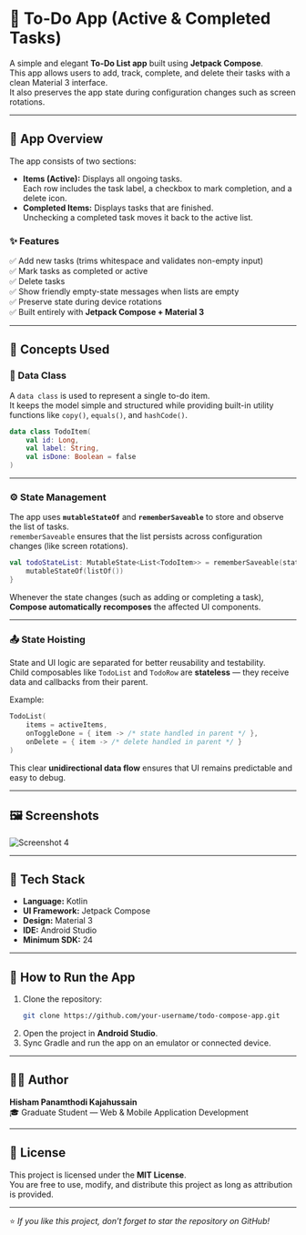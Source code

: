 # 📝 To-Do App (Active & Completed Tasks)

A simple and elegant **To-Do List app** built using **Jetpack Compose**.  
This app allows users to add, track, complete, and delete their tasks with a clean Material 3 interface.  
It also preserves the app state during configuration changes such as screen rotations.

---

## 📱 App Overview

The app consists of two sections:

- **Items (Active):** Displays all ongoing tasks.  
  Each row includes the task label, a checkbox to mark completion, and a delete icon.
- **Completed Items:** Displays tasks that are finished.  
  Unchecking a completed task moves it back to the active list.

### ✨ Features

✅ Add new tasks (trims whitespace and validates non-empty input)  
✅ Mark tasks as completed or active  
✅ Delete tasks  
✅ Show friendly empty-state messages when lists are empty  
✅ Preserve state during device rotations  
✅ Built entirely with **Jetpack Compose + Material 3**

---

## 🧩 Concepts Used

### 🧱 Data Class

A `data class` is used to represent a single to-do item.  
It keeps the model simple and structured while providing built-in utility functions like `copy()`, `equals()`, and `hashCode()`.

```kotlin
data class TodoItem(
    val id: Long,
    val label: String,
    val isDone: Boolean = false
)
```

---

### ⚙️ State Management

The app uses **`mutableStateOf`** and **`rememberSaveable`** to store and observe the list of tasks.  
`rememberSaveable` ensures that the list persists across configuration changes (like screen rotations).

```kotlin
val todoStateList: MutableState<List<TodoItem>> = rememberSaveable(stateSaver = todoListSaver) {
    mutableStateOf(listOf())
}
```

Whenever the state changes (such as adding or completing a task), **Compose automatically recomposes** the affected UI components.

---

### 📤 State Hoisting

State and UI logic are separated for better reusability and testability.  
Child composables like `TodoList` and `TodoRow` are **stateless** — they receive data and callbacks from their parent.

Example:

```kotlin
TodoList(
    items = activeItems,
    onToggleDone = { item -> /* state handled in parent */ },
    onDelete = { item -> /* delete handled in parent */ }
)
```

This clear **unidirectional data flow** ensures that UI remains predictable and easy to debug.

---

## 🖼️ Screenshots

![Screenshot 4](screenshots/ss4.png)

---

## 🧰 Tech Stack

- **Language:** Kotlin  
- **UI Framework:** Jetpack Compose  
- **Design:** Material 3  
- **IDE:** Android Studio  
- **Minimum SDK:** 24  

---

## 🚀 How to Run the App

1. Clone the repository:
   ```bash
   git clone https://github.com/your-username/todo-compose-app.git
   ```
2. Open the project in **Android Studio**.
3. Sync Gradle and run the app on an emulator or connected device.

---

## 👨‍💻 Author

**Hisham Panamthodi Kajahussain**  
🎓 Graduate Student — Web & Mobile Application Development  

---

## 🪪 License

This project is licensed under the **MIT License**.  
You are free to use, modify, and distribute this project as long as attribution is provided.

---

⭐ *If you like this project, don’t forget to star the repository on GitHub!*

